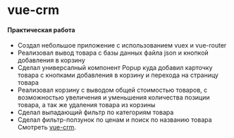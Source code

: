 # vue-crm

#### Практическая работа
- Создал небольшое приложение с использованием vuex и vue-router
- Реализовал вывод товара с базы данных файла json и кнопкой добавления в корзину
- Сделал универсалный компонент Popup куда добавил карточку товара с кнопками добавления в корзину и перехода на страницу товара
- Реализовал корзину с выводом общей стоимостью товаров, с возможностью увеличения и уменьшения количества позиции товара, а так же удаления товара из корзины
- Сделал выпадающий фильтр по категориям товара
- Сделал фильтр-ползунок по ценам и поиск по названию товара
Смотреть [vue-crm](https://vue-crm-6145b.web.app/).
